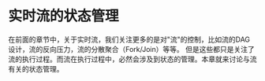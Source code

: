 # 实时流的状态管理

在前面的章节中，关于实时流，我们关注更多的是对"流"的控制，比如流的DAG设计，流的反向压力，流的分散聚合（Fork/Join）等等。
但是这些都只是关注了流的执行过程。而流在执行过程中，必然会涉及到状态的管理。本章就来讨论与流有关的状态管理。


